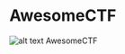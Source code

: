 # AwesomeCTF
![alt text](https://images.deepai.org/art-image/18f52e25e1574bac8a581f1448259d03/awesome-ctf-f9b8b4.jpg)
AwesomeCTF
